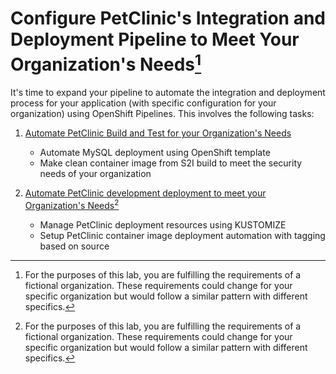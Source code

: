 # Configure PetClinic's Integration and Deployment Pipeline to Meet Your Organization's Needs[^1]

It's time to expand your pipeline to automate the integration and deployment process for your application (with specific configuration for your organization) using OpenShift Pipelines. This involves the following tasks:

1. [Automate PetClinic Build and Test for your Organization's Needs](pipeline.md)

    - Automate MySQL deployment using OpenShift template
    - Make clean container image from S2I build to meet the security needs of your organization

2. [Automate PetClinic development deployment to meet your Organization's Needs](runpipeline.md)[^1]

    - Manage PetClinic deployment resources using KUSTOMIZE
    - Setup PetClinic container image deployment automation with tagging based on source

[^1]: For the purposes of this lab, you are fulfilling the requirements of a fictional organization. These requirements could change for your specific organization but would follow a similar pattern with different specifics.